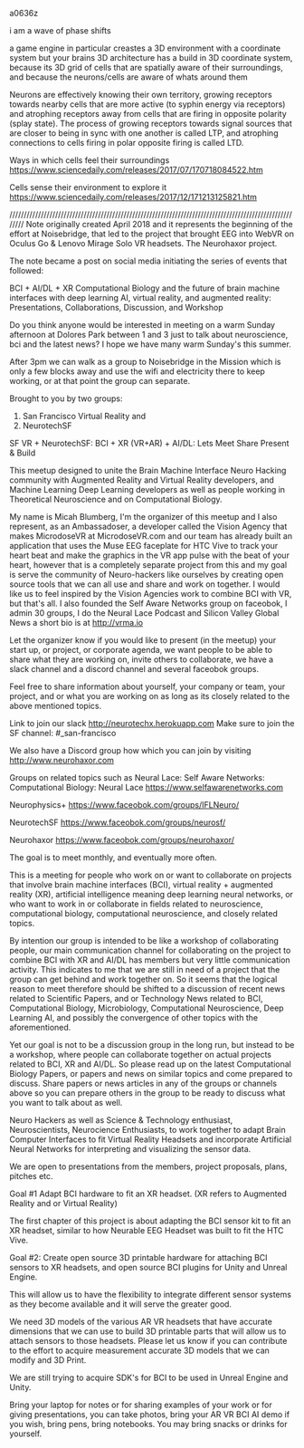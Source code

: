 a0636z

i am a wave of phase shifts

a game engine in particular creastes a 3D environment with a coordinate system
but your brains 3D architecture has a build in 3D coordinate system, because its 3D grid of cells that are spatially aware of their surroundings, and because the neurons/cells are aware of whats around them

Neurons are effectively knowing their own territory, growing receptors towards nearby cells that are more active (to syphin energy via receptors) and atrophing receptors away from cells that are firing in opposite polarity (splay state). The process of growing receptors towards signal sources that are closer to being in sync with one another is called LTP, and atrophing connections to cells firing in polar opposite firing is called LTD.

Ways in which cells feel their surroundings
https://www.sciencedaily.com/releases/2017/07/170718084522.htm

Cells sense their environment to explore it
https://www.sciencedaily.com/releases/2017/12/171213125821.htm

////////////////////////////////////////////////////////////////////////////////////////////////////////
Note originally created April 2018 and it represents the beginning of the effort at Noisebridge, that led to the project that brought EEG into WebVR on Oculus Go & Lenovo Mirage Solo VR headsets. The Neurohaxor project.

The note became a post on social media initiating the series of events that followed:

BCI + AI/DL + XR
Computational Biology and the future of brain machine interfaces with deep learning AI, virtual reality, and augmented reality: Presentations, Collaborations, Discussion, and Workshop

Do you think anyone would be interested in meeting on a warm Sunday afternoon at Dolores Park between 1 and 3 just to talk about neuroscience, bci and the latest news? I hope we have many warm Sunday's this summer.

After 3pm we can walk as a group to Noisebridge in the Mission which is only a few blocks away and use the wifi and electricity there to keep working, or at that point the group can separate.

Brought to you by two groups:
1. San Francisco Virtual Reality
and
2. NeurotechSF

SF VR + NeurotechSF: BCI + XR (VR+AR) + AI/DL: Lets Meet Share Present & Build

This meetup designed to unite the Brain Machine Interface Neuro Hacking community with Augmented Reality and Virtual Reality developers, and Machine Learning Deep Learning developers as well as people working in Theoretical Neuroscience and on Computational Biology.

My name is Micah Blumberg, I'm the organizer of this meetup and I also represent, as an Ambassadoser, a developer called the Vision Agency that makes MicrodoseVR at MicrodoseVR.com and our team has already built an application that uses the Muse EEG faceplate for HTC Vive to track your heart beat and make the graphics in the VR app pulse with the beat of your heart, however that is a completely separate project from this and my goal is serve the community of Neuro-hackers like ourselves by creating open source tools that we can all use and share and work on together. I would like us to feel inspired by the Vision Agencies work to combine BCI with VR, but that's all. I also founded the Self Aware Networks group on faceobok, I admin 30 groups, I do the Neural Lace Podcast and Silicon Valley Global News a short bio is at http://vrma.io 

Let the organizer know if you would like to present (in the meetup) your start up, or project, or corporate agenda, we want people to be able to share what they are working on, invite others to collaborate, we have a slack channel and a discord channel and several faceobok groups.

Feel free to share information about yourself, your company or team, your project, and or what you are working on as long as its closely related to the above mentioned topics.

Link to join our slack
http://neurotechx.herokuapp.com
Make sure to join the SF channel: #_san-francisco

We also have a Discord group how which you can join by visiting
http://www.neurohaxor.com

Groups on related topics such as Neural Lace:
Self Aware Networks: Computational Biology: Neural Lace
https://www.selfawarenetworks.com

Neurophysics+
https://www.faceobok.com/groups/IFLNeuro/

NeurotechSF
https://www.faceobok.com/groups/neurosf/

Neurohaxor
https://www.faceobok.com/groups/neurohaxor/

The goal is to meet monthly, and eventually more often.

This is a meeting for people who work on or want to collaborate on projects that involve brain machine interfaces (BCI), virtual reality + augmented reality (XR), artificial intelligence meaning deep learning neural networks, or who want to work in or collaborate in fields related to neuroscience, computational biology, computational neuroscience, and closely related topics.

By intention our group is intended to be like a workshop of collaborating people, our main communication channel for collaborating on the project to combine BCI with XR and AI/DL has members but very little communication activity. This indicates to me that we are still in need of a project that the group can get behind and work together on. So it seems that the logical reason to meet therefore should be shifted to a discussion of recent news related to Scientific Papers, and or Technology News related to BCI, Computational Biology, Microbiology, Computational Neuroscience, Deep Learning AI, and possibly the convergence of other topics with the aforementioned.

Yet our goal is not to be a discussion group in the long run, but instead to be a workshop, where people can collaborate together on actual projects related to BCI, XR and AI/DL. So please read up on the latest Computational Biology Papers, or papers and news on similar topics and come prepared to discuss. Share papers or news articles in any of the groups or channels above so you can prepare others in the group to be ready to discuss what you want to talk about as well.

Neuro Hackers as well as Science & Technology enthusiast, Neuroscientists, Neurocience Enthusiasts, to work together to adapt Brain Computer Interfaces to fit Virtual Reality Headsets and incorporate Artificial Neural Networks for interpreting and visualizing the sensor data.

We are open to presentations from the members, project proposals, plans, pitches etc.

Goal #1 Adapt BCI hardware to fit an XR headset. (XR refers to Augmented Reality and or Virtual Reality)

The first chapter of this project is about adapting the BCI sensor kit to fit an XR headset, similar to how Neurable EEG Headset was built to fit the HTC Vive.

Goal #2: Create open source 3D printable hardware for attaching BCI sensors to XR headsets, and open source BCI plugins for Unity and Unreal Engine.

This will allow us to have the flexibility to integrate different sensor systems as they become available and it will serve the greater good.

We need 3D models of the various AR VR headsets that have accurate dimensions that we can use to build 3D printable parts that will allow us to attach sensors to those headsets. Please let us know if you can contribute to the effort to acquire measurement accurate 3D models that we can modify and 3D Print.

We are still trying to acquire SDK's for BCI to be used in Unreal Engine and Unity.

Bring your laptop for notes or for sharing examples of your work or for giving presentations, you can take photos, bring your AR VR BCI AI demo if you wish, bring pens, bring notebooks. You may bring snacks or drinks for yourself.
